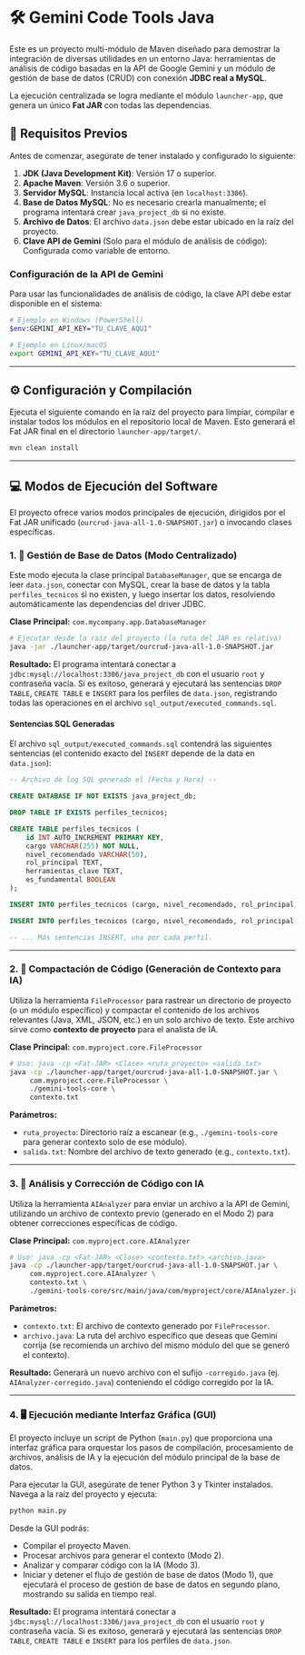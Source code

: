 # 🛠️ Gemini Code Tools Java

Este es un proyecto multi-módulo de Maven diseñado para demostrar la integración de diversas utilidades en un entorno Java: herramientas de análisis de código basadas en la API de Google Gemini y un módulo de gestión de base de datos (CRUD) con conexión **JDBC real a MySQL**.

La ejecución centralizada se logra mediante el módulo `launcher-app`, que genera un único **Fat JAR** con todas las dependencias.

## 🚀 Requisitos Previos

Antes de comenzar, asegúrate de tener instalado y configurado lo siguiente:

1.  **JDK (Java Development Kit)**: Versión 17 o superior.
2.  **Apache Maven**: Versión 3.6 o superior.
3.  **Servidor MySQL**: Instancia local activa (en `localhost:3306`).
4.  **Base de Datos MySQL**: No es necesario crearla manualmente; el programa intentará crear `java_project_db` si no existe.
5.  **Archivo de Datos**: El archivo `data.json` debe estar ubicado en la raíz del proyecto.
6.  **Clave API de Gemini** (Solo para el módulo de análisis de código): Configurada como variable de entorno.

### Configuración de la API de Gemini

Para usar las funcionalidades de análisis de código, la clave API debe estar disponible en el sistema:

```bash
# Ejemplo en Windows (PowerShell)
$env:GEMINI_API_KEY="TU_CLAVE_AQUI"

# Ejemplo en Linux/macOS
export GEMINI_API_KEY="TU_CLAVE_AQUI"
````

-----

## ⚙️ Configuración y Compilación

Ejecuta el siguiente comando en la raíz del proyecto para limpiar, compilar e instalar todos los módulos en el repositorio local de Maven. Esto generará el Fat JAR final en el directorio `launcher-app/target/`.

```bash
mvn clean install
```

-----

## 💻 Modos de Ejecución del Software

El proyecto ofrece varios modos principales de ejecución, dirigidos por el Fat JAR unificado (`ourcrud-java-all-1.0-SNAPSHOT.jar`) o invocando clases específicas.

### 1\. 💾 Gestión de Base de Datos (Modo Centralizado)

Este modo ejecuta la clase principal `DatabaseManager`, que se encarga de leer `data.json`, conectar con MySQL, crear la base de datos y la tabla `perfiles_tecnicos` si no existen, y luego insertar los datos, resolviendo automáticamente las dependencias del driver JDBC.

**Clase Principal:** `com.mycompany.app.DatabaseManager`

```bash
# Ejecutar desde la raíz del proyecto (la ruta del JAR es relativa)
java -jar ./launcher-app/target/ourcrud-java-all-1.0-SNAPSHOT.jar
```

**Resultado:**
El programa intentará conectar a `jdbc:mysql://localhost:3306/java_project_db` con el usuario `root` y contraseña vacía. Si es exitoso, generará y ejecutará las sentencias `DROP TABLE`, `CREATE TABLE` e `INSERT` para los perfiles de `data.json`, registrando todas las operaciones en el archivo `sql_output/executed_commands.sql`.

#### Sentencias SQL Generadas

El archivo `sql_output/executed_commands.sql` contendrá las siguientes sentencias (el contenido exacto del `INSERT` depende de la data en `data.json`):

```sql
-- Archivo de log SQL generado el [Fecha y Hora] --

CREATE DATABASE IF NOT EXISTS java_project_db;

DROP TABLE IF EXISTS perfiles_tecnicos;

CREATE TABLE perfiles_tecnicos (
    id INT AUTO_INCREMENT PRIMARY KEY,
    cargo VARCHAR(255) NOT NULL,
    nivel_recomendado VARCHAR(50),
    rol_principal TEXT,
    herramientas_clave TEXT,
    es_fundamental BOOLEAN
);

INSERT INTO perfiles_tecnicos (cargo, nivel_recomendado, rol_principal, herramientas_clave, es_fundamental) VALUES ('Desarrollador Java Backend', 'Senior/Mid/Junior', 'Escribir la lógica de negocio, desarrollar y mantener APIs REST/microservicios, manejar la seguridad y la integración con la base de datos.', 'Java versiones recientes Spring Boot Spring Framework Spring Data JPA Hibernate Spring Security JUnit Mockito', TRUE);

INSERT INTO perfiles_tecnicos (cargo, nivel_recomendado, rol_principal, herramientas_clave, es_fundamental) VALUES ('Ingeniero/Administrador de Bases de Datos (DBA)', 'Mid/Senior', 'Diseño, implementación y optimización del esquema de la base de datos (SQL/NoSQL). Asegurar el rendimiento y la integridad de los datos.', 'SQL PostgreSQL MySQL Oracle NoSQL MongoDB Cassandra Optimizaci n de Queries', TRUE);

-- ... Más sentencias INSERT, una por cada perfil.
```

-----

### 2\. 📝 Compactación de Código (Generación de Contexto para IA)

Utiliza la herramienta `FileProcessor` para rastrear un directorio de proyecto (o un módulo específico) y compactar el contenido de los archivos relevantes (Java, XML, JSON, etc.) en un solo archivo de texto. Este archivo sirve como **contexto de proyecto** para el analista de IA.

**Clase Principal:** `com.myproject.core.FileProcessor`

```bash
# Uso: java -cp <Fat-JAR> <Clase> <ruta_proyecto> <salida.txt>
java -cp ./launcher-app/target/ourcrud-java-all-1.0-SNAPSHOT.jar \
     com.myproject.core.FileProcessor \
     ./gemini-tools-core \
     contexto.txt
```

**Parámetros:**

  * `ruta_proyecto`: Directorio raíz a escanear (e.g., `./gemini-tools-core` para generar contexto solo de ese módulo).
  * `salida.txt`: Nombre del archivo de texto generado (e.g., `contexto.txt`).

-----

### 3\. 🤖 Análisis y Corrección de Código con IA

Utiliza la herramienta `AIAnalyzer` para enviar un archivo a la API de Gemini, utilizando un archivo de contexto previo (generado en el Modo 2) para obtener correcciones específicas de código.

**Clase Principal:** `com.myproject.core.AIAnalyzer`

```bash
# Uso: java -cp <Fat-JAR> <Clase> <contexto.txt> <archivo.java>
java -cp ./launcher-app/target/ourcrud-java-all-1.0-SNAPSHOT.jar \
     com.myproject.core.AIAnalyzer \
     contexto.txt \
     ./gemini-tools-core/src/main/java/com/myproject/core/AIAnalyzer.java
```

**Parámetros:**

  * `contexto.txt`: El archivo de contexto generado por `FileProcessor`.
  * `archivo.java`: La ruta del archivo específico que deseas que Gemini corrija (se recomienda un archivo del mismo módulo del que se generó el contexto).

**Resultado:**
Generará un nuevo archivo con el sufijo `-corregido.java` (ej. `AIAnalyzer-corregido.java`) conteniendo el código corregido por la IA.

-----

### 4\. 🖥️ Ejecución mediante Interfaz Gráfica (GUI)

El proyecto incluye un script de Python (`main.py`) que proporciona una interfaz gráfica para orquestar los pasos de compilación, procesamiento de archivos, análisis de IA y la ejecución del módulo principal de la base de datos.

Para ejecutar la GUI, asegúrate de tener Python 3 y Tkinter instalados. Navega a la raíz del proyecto y ejecuta:

```bash
python main.py
```

Desde la GUI podrás:

  * Compilar el proyecto Maven.
  * Procesar archivos para generar el contexto (Modo 2).
  * Analizar y comparar código con la IA (Modo 3).
  * Iniciar y detener el flujo de gestión de base de datos (Modo 1), que ejecutará el proceso de gestión de base de datos en segundo plano, mostrando su salida en tiempo real.

**Resultado:**
El programa intentará conectar a `jdbc:mysql://localhost:3306/java_project_db` con el usuario `root` y contraseña vacía. Si es exitoso, generará y ejecutará las sentencias `DROP TABLE`, `CREATE TABLE` e `INSERT` para los perfiles de `data.json`.

```
